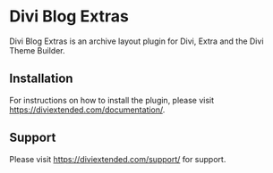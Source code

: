 #	Divi Blog Extras

Divi Blog Extras is an archive layout plugin for Divi, Extra and the Divi Theme Builder.

##	Installation

For instructions on how to install the plugin, please visit https://diviextended.com/documentation/.

## Support

Please visit https://diviextended.com/support/ for support.